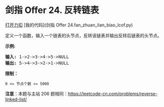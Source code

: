 # 剑指 Offer 24. 反转链表

[打开力扣](https://leetcode.cn/problems/fan-zhuan-lian-biao-lcof) [我的代码](剑指 Offer 24.fan_zhuan_lian_biao_lcof.py)

定义一个函数，输入一个链表的头节点，反转该链表并输出反转后链表的头节点。



<strong>示例:</strong>

<pre><strong>输入:</strong> 1->2->3->4->5->NULL
<strong>输出:</strong> 5->4->3->2->1->NULL</pre>



<strong>限制：</strong>

<code>0 <= 节点个数 <= 5000</code>



<strong>注意</strong>：本题与主站 206 题相同：<a href="https://leetcode-cn.com/problems/reverse-linked-list/">https://leetcode-cn.com/problems/reverse-linked-list/</a>
